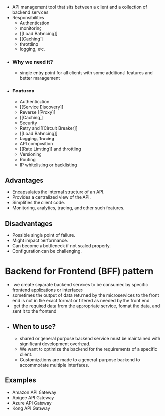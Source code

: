 * API management tool that sits between a client and a collection of backend services 
* Responsibilities
	* Authentication
	* monitoring
	* [[Load Balancing]]
	* [[Caching]]
	* throttling
	* logging, etc.
* ### Why we need it?
	* single entry point for all clients with some additional features and better management
* ### Features
	* Authentication
	* [[Service Discovery]]
	* Reverse [[Proxy]]
	* [[Caching]]
	* Security
	* Retry and [[Circuit Breaker]]
	* [[Load Balancing]]
	* Logging, Tracing
	* API composition
	* [[Rate Limiting]] and throttling
	* Versioning
	* Routing
	* IP whitelisting or backlisting

## Advantages
- Encapsulates the internal structure of an API.
- Provides a centralized view of the API.
- Simplifies the client code.
- Monitoring, analytics, tracing, and other such features.

## Disadvantages
- Possible single point of failure.
- Might impact performance.
- Can become a bottleneck if not scaled properly.
- Configuration can be challenging.

# Backend for Frontend (BFF) pattern
*  we create separate backend services to be consumed by specific frontend applications or interfaces
* sometimes the output of data returned by the microservices to the front end is not in the exact format or filtered as needed by the front end
*  get the required data from the appropriate service, format the data, and sent it to the frontend
* ## When to use?
	*  shared or general purpose backend service must be maintained with significant development overhead.
	- We want to optimize the backend for the requirements of a specific client.
	- Customizations are made to a general-purpose backend to accommodate multiple interfaces.
## Examples
* Amazon API Gateway
* Apigee API Gateway
* Azure API Gateway
* Kong API Gateway